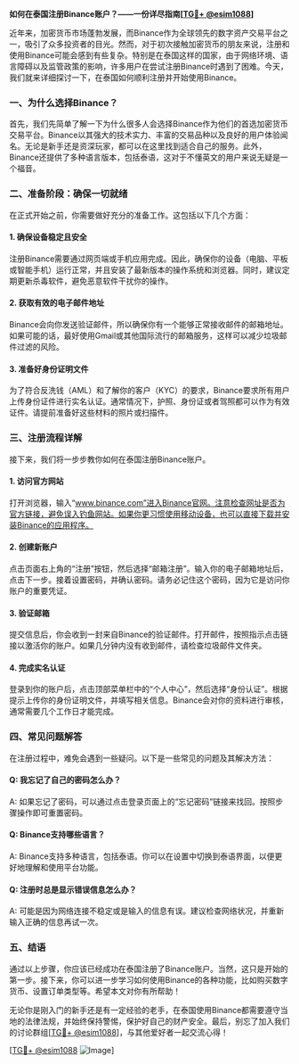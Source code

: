 **如何在泰国注册Binance账户？——一份详尽指南[[TG💪+ @esim1088](https://t.me/s/esim1088)]**

近年来，加密货币市场蓬勃发展，而Binance作为全球领先的数字资产交易平台之一，吸引了众多投资者的目光。然而，对于初次接触加密货币的朋友来说，注册和使用Binance可能会感到有些复杂。特别是在泰国这样的国家，由于网络环境、语言障碍以及监管政策的影响，许多用户在尝试注册Binance时遇到了困难。今天，我们就来详细探讨一下，在泰国如何顺利注册并开始使用Binance。

### 一、为什么选择Binance？

首先，我们先简单了解一下为什么很多人会选择Binance作为他们的首选加密货币交易平台。Binance以其强大的技术实力、丰富的交易品种以及良好的用户体验闻名。无论是新手还是资深玩家，都可以在这里找到适合自己的服务。此外，Binance还提供了多种语言版本，包括泰语，这对于不懂英文的用户来说无疑是一个福音。

### 二、准备阶段：确保一切就绪

在正式开始之前，你需要做好充分的准备工作。这包括以下几个方面：

#### 1. 确保设备稳定且安全
注册Binance需要通过网页端或手机应用完成。因此，确保你的设备（电脑、平板或智能手机）运行正常，并且安装了最新版本的操作系统和浏览器。同时，建议定期更新杀毒软件，避免恶意软件干扰你的操作。

#### 2. 获取有效的电子邮件地址
Binance会向你发送验证邮件，所以确保你有一个能够正常接收邮件的邮箱地址。如果可能的话，最好使用Gmail或其他国际流行的邮箱服务，这样可以减少垃圾邮件过滤的风险。

#### 3. 准备好身份证明文件
为了符合反洗钱（AML）和了解你的客户（KYC）的要求，Binance要求所有用户上传身份证件进行实名认证。通常情况下，护照、身份证或者驾照都可以作为有效证件。请提前准备好这些材料的照片或扫描件。

### 三、注册流程详解

接下来，我们将一步步教你如何在泰国注册Binance账户。

#### 1. 访问官方网站
打开浏览器，输入“www.binance.com”进入Binance官网。注意检查网址是否为官方链接，避免误入钓鱼网站。如果你更习惯使用移动设备，也可以直接下载并安装Binance的应用程序。

#### 2. 创建新账户
点击页面右上角的“注册”按钮，然后选择“邮箱注册”。输入你的电子邮箱地址后，点击下一步。接着设置密码，并确认密码。请务必记住这个密码，因为它是访问你账户的重要凭证。

#### 3. 验证邮箱
提交信息后，你会收到一封来自Binance的验证邮件。打开邮件，按照指示点击链接以激活你的账户。如果几分钟内没有收到邮件，请检查垃圾邮件文件夹。

#### 4. 完成实名认证
登录到你的账户后，点击顶部菜单栏中的“个人中心”，然后选择“身份认证”。根据提示上传你的身份证明文件，并填写相关信息。Binance会对你的资料进行审核，通常需要几个工作日才能完成。

### 四、常见问题解答

在注册过程中，难免会遇到一些疑问。以下是一些常见的问题及其解决方法：

#### Q: 我忘记了自己的密码怎么办？
A: 如果忘记了密码，可以通过点击登录页面上的“忘记密码”链接来找回。按照步骤操作即可重置密码。

#### Q: Binance支持哪些语言？
A: Binance支持多种语言，包括泰语。你可以在设置中切换到泰语界面，以便更好地理解和使用平台功能。

#### Q: 注册时总是显示错误信息怎么办？
A: 可能是因为网络连接不稳定或是输入的信息有误。建议检查网络状况，并重新输入正确的信息再试一次。

### 五、结语

通过以上步骤，你应该已经成功在泰国注册了Binance账户。当然，这只是开始的第一步。接下来，你可以进一步学习如何使用Binance的各种功能，比如购买数字货币、设置订单类型等。希望本文对你有所帮助！

无论你是刚入门的新手还是有一定经验的老手，在泰国使用Binance都需要遵守当地的法律法规，并始终保持警惕，保护好自己的财产安全。最后，别忘了加入我们的讨论群组[[TG💪+ @esim1088](https://t.me/s/esim1088)]，与其他爱好者一起交流心得！

[[TG💪+ @esim1088](https://t.me/s/esim1088) ![Image](https://i.postimg.cc/4NQfJmqS/Snipaste-2025-05-13-00-14-12.png)]